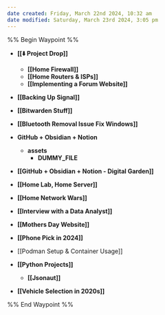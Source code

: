 ```yaml
---
date created: Friday, March 22nd 2024, 10:32 am
date modified: Saturday, March 23rd 2024, 3:05 pm
---
```


%% Begin Waypoint %%
- **[[⬇️ Project Drop]]**
	- **[[Home Firewall]]**
	- **[[Home Routers & ISPs]]**
	- **[[Implementing a Forum Website]]**
- **[[Backing Up Signal]]**
- **[[Bitwarden Stuff]]**
- **[[Bluetooth Removal Issue Fix Windows]]**

- **GitHub + Obsidian + Notion**
	- **assets**
		- **DUMMY_FILE**
- **[[GitHub + Obsidian + Notion - Digital Garden]]**
- **[[Home Lab, Home Server]]**
- **[[Home Network Wars]]**
- **[[Interview with a Data Analyst]]**
- **[[Mothers Day Website]]**

- **[[Phone Pick in 2024]]**
- [[Podman Setup & Container Usage]]
- **[[Python Projects]]**
	- **[[Jsonaut]]**
- **[[Vehicle Selection in 2020s]]**

%% End Waypoint %%
